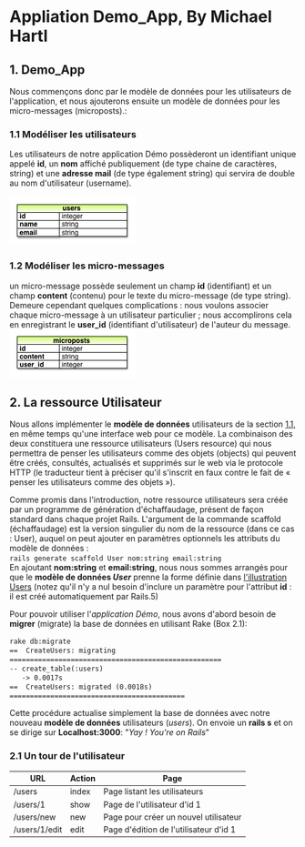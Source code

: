 # Appliation Demo_App, By Michael Hartl

## 1. Demo_App
Nous commençons donc par le modèle de données pour les utilisateurs de l'application, et nous ajouterons ensuite un modèle de données pour les micro-messages (microposts).:<br/>

### <a name="1.1" >1.1 Modéliser les utilisateurs</a>
Les utilisateurs de notre application Démo possèderont un identifiant unique appelé **id**, un **nom** affiché publiquement (de type chaine de caractères, string) et une **adresse mail** (de type également string) qui servira de double au nom d'utilisateur (username). <br/>
<br/>
<a name="users">![alt text](https://github.com/Zouz84/demo_app/blob/master/app/assets/images/demo_user_model.png "User")</a>

### 1.2 Modéliser les micro-messages
un micro-message possède seulement un champ **id** (identifiant) et un champ **content** (contenu) pour le texte du micro-message (de type string).<br/> Demeure cependant quelques complications : nous voulons associer chaque micro-message à un utilisateur particulier ; nous accomplirons cela en enregistrant le **user_id** (identifiant d'utilisateur) de l'auteur du message.<br/>
![alt text](https://github.com/Zouz84/demo_app/blob/master/app/assets/images/micropost.png "microposts")

## 2. La ressource Utilisateur
Nous allons implémenter le **modèle de données** utilisateurs de la section [1.1](#1.1), en même temps qu'une interface web pour ce modèle. La combinaison des deux constituera une ressource utilisateurs (Users resource) qui nous permettra de penser les utilisateurs comme des objets (objects) qui peuvent être créés, consultés, actualisés et supprimés sur le web via le protocole HTTP (le traducteur tient à préciser qu'il s'inscrit en faux contre le fait de « penser les utilisateurs comme des objets »).

Comme promis dans l'introduction, notre ressource utilisateurs sera créée par un programme de génération d'échaffaudage, présent de façon standard dans chaque projet Rails. L'argument de la commande scaffold (échaffaudage) est la version singulier du nom de la ressource (dans ce cas : User), auquel on peut ajouter en paramètres optionnels les attributs du modèle de données :<br/>
`rails generate scaffold User nom:string email:string`
<br/>
En ajoutant **nom:string** et **email:string**, nous nous sommes arrangés pour que le **modèle de données _User_** prenne la forme définie dans [l'illustration Users](#users) (notez qu'il n'y a nul besoin d'inclure un paramètre pour l'attribut **id** : il est créé automatiquement par Rails.5)<br/>

Pour pouvoir utiliser l'*application Démo*, nous avons d'abord besoin de **migrer** (migrate) la base de données en utilisant Rake (Box 2.1):<br/>
```
rake db:migrate
==  CreateUsers: migrating ====================================================
-- create_table(:users)
   -> 0.0017s
==  CreateUsers: migrated (0.0018s) ===========================================
```
Cette procédure actualise simplement la base de données avec notre nouveau **modèle de données** utilisateurs (*users*).
On envoie un **rails s** et on se dirige sur **Localhost:3000**: "*Yay ! You're on Rails*"<br/>
### 2.1 Un tour de l'utilisateur
URL   |	Action   |	Page
---   |  ---   |  ---
/users   |	index |	Page listant les utilisateurs
/users/1 |	show  |	Page de l'utilisateur d'id 1
/users/new  |	new   |	Page pour créer un nouvel utilisateur
/users/1/edit  |	edit  |	Page d'édition de l'utilisateur d'id 1







